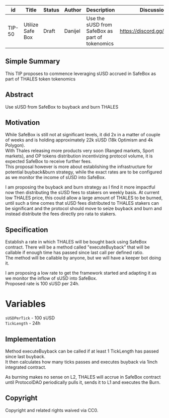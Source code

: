| id | Title | Status | Author | Description | Discussions to | Created |
| ----------- | ----------- | ----------- | ----------- | ----------- | ----------- | ----------- |
| TIP-50 | Utilize Safe Box| Draft | Danijel| Use the sUSD from SafeBox as part of tokenomics  | https://discord.gg/rPpPcMXSeU | 2022-05-12
 
## Simple Summary
 
This TIP proposes to commence leveraging sUSD accrued in SafeBox as part of THALES token tokenomics
 
## Abstract
 
Use sUSD from SafeBox to buyback and burn THALES  
 
## Motivation
 
While SafeBox is still not at significant levels, it did 2x in a matter of couple of weeks and is holding approximately 22k sUSD (18k Optimism and 4k Polygon).  
With Thales releasing more products very soon (Ranged markets, Sport markets), and OP tokens distribution incentivizing protocol volume, it is expected SafeBox to receive further fees.  
This proposal however is more about establishing the infrastructure for potential buyback&burn strategy, while the exact rates are to be configured as we monitor the income of sUSD into SafeBox.  

I am proposing the buyback and burn strategy as I find it more impactful now then distributing the sUSD fees to stakers on weekly basis.  At current low THALES price, this could allow a large amount of THALES to be burned, until such a time comes that sUSD fees distributed to THALES stakers can be significant and the protocol should move to seize buyback and burn and instead distribute the fees directly pro rata to stakers.    
 
## Specification 

Establish a rate in which THALES will be bought back using SafeBox contract. There will be a method called "executeBuyback" that will be callable if enough time has passed since last call per defined ratio.  
The method will be callable by anyone, but we will have a keeper bot doing it.  

I am proposing a low rate to get the framework started and adapting it as we monitor the inflow of sUSD into SafeBox.  
Proposed rate is 100 sUSD per 24h.  

# Variables  
`sUSDPerTick` - 100 sUSD   
`TickLength`  - 24h

## Implementation
Method executeBuyback can be called if at least 1 TickLength has passed since last buyback.  
It then calculates how many ticks passes and executes buyback via 1inch integrated contract.  

As burning makes no sense on L2, THALES will accrue in SafeBox contract until ProtocolDAO periodically pulls it, sends it to L1 and executes the Burn.
 
## Copyright
 
Copyright and related rights waived via CC0.


